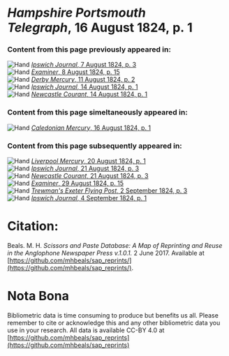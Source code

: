 # *Hampshire Portsmouth Telegraph*, 16 August 1824, p. 1  
  
### Content from this page previously appeared in:  
![Hand](http://scissorsandpaste.net/wp-content/uploads/2017/06/smallhandpointer.png) [*Ipswich Journal*, 7 August 1824, p. 3](https://mhbeals.github.io/sap_html/Ipswich-Journal/Ipswich-Journal-7-August-1824-p-3)  
![Hand](http://scissorsandpaste.net/wp-content/uploads/2017/06/smallhandpointer.png) [*Examiner*, 8 August 1824, p. 15](https://mhbeals.github.io/sap_html/Examiner/Examiner-8-August-1824-p-15)  
![Hand](http://scissorsandpaste.net/wp-content/uploads/2017/06/smallhandpointer.png) [*Derby Mercury*, 11 August 1824, p. 2](https://mhbeals.github.io/sap_html/Derby-Mercury/Derby-Mercury-11-August-1824-p-2)  
![Hand](http://scissorsandpaste.net/wp-content/uploads/2017/06/smallhandpointer.png) [*Ipswich Journal*, 14 August 1824, p. 1](https://mhbeals.github.io/sap_html/Ipswich-Journal/Ipswich-Journal-14-August-1824-p-1)  
![Hand](http://scissorsandpaste.net/wp-content/uploads/2017/06/smallhandpointer.png) [*Newcastle Courant*, 14 August 1824, p. 1](https://mhbeals.github.io/sap_html/Newcastle-Courant/Newcastle-Courant-14-August-1824-p-1)  
  
### Content from this page simeltaneously appeared in:  
![Hand](http://scissorsandpaste.net/wp-content/uploads/2017/06/smallhandpointer.png) [*Caledonian Mercury*, 16 August 1824, p. 1](https://mhbeals.github.io/sap_html/Caledonian-Mercury/Caledonian-Mercury-16-August-1824-p-1)  
  
### Content from this page subsequently appeared in:  
![Hand](http://scissorsandpaste.net/wp-content/uploads/2017/06/smallhandpointer.png) [*Liverpool Mercury*, 20 August 1824, p. 1](https://mhbeals.github.io/sap_html/Liverpool-Mercury/Liverpool-Mercury-20-August-1824-p-1)  
![Hand](http://scissorsandpaste.net/wp-content/uploads/2017/06/smallhandpointer.png) [*Ipswich Journal*, 21 August 1824, p. 3](https://mhbeals.github.io/sap_html/Ipswich-Journal/Ipswich-Journal-21-August-1824-p-3)  
![Hand](http://scissorsandpaste.net/wp-content/uploads/2017/06/smallhandpointer.png) [*Newcastle Courant*, 21 August 1824, p. 3](https://mhbeals.github.io/sap_html/Newcastle-Courant/Newcastle-Courant-21-August-1824-p-3)  
![Hand](http://scissorsandpaste.net/wp-content/uploads/2017/06/smallhandpointer.png) [*Examiner*, 29 August 1824, p. 15](https://mhbeals.github.io/sap_html/Examiner/Examiner-29-August-1824-p-15)  
![Hand](http://scissorsandpaste.net/wp-content/uploads/2017/06/smallhandpointer.png) [*Trewman's Exeter Flying Post*, 2 September 1824, p. 3](https://mhbeals.github.io/sap_html/Trewman's-Exeter-Flying-Post/Trewman's-Exeter-Flying-Post-2-September-1824-p-3)  
![Hand](http://scissorsandpaste.net/wp-content/uploads/2017/06/smallhandpointer.png) [*Ipswich Journal*, 4 September 1824, p. 1](https://mhbeals.github.io/sap_html/Ipswich-Journal/Ipswich-Journal-4-September-1824-p-1)  


# Citation: 

Beals. M. H. *Scissors and Paste Database: A Map of Reprinting and Reuse in the Anglophone Newspaper Press v.1.0.1.* 2 June 2017. Available at [https://github.com/mhbeals/sap_reprints/](https://github.com/mhbeals/sap_reprints/). 

# Nota Bona

Bibliometric data is time consuming to produce but benefits us all. Please remember to cite or acknowledge this and any other bibliometric data you use in your research. All data is available CC-BY 4.0 at [https://github.com/mhbeals/sap_reprints](https://github.com/mhbeals/sap_reprints)